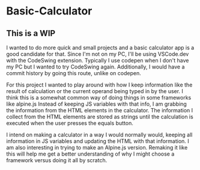 # Basic-Calculator
## This is a WIP
I wanted to do more quick and small projects and a basic calculator app is a good candidate for that.
Since I'm not on my PC, I'll be using VSCode.dev with the CodeSwing extension.
Typically I use codepen when I don't have my PC but I wanted to try CodeSwing again. Additionally, I would have a commit history by going this route, unlike on codepen.

For this project I wanted to play around with how I keep information like the result of calculation or the current operand being typed in by the user.
I think this is a somewhat common way of doing things in some frameworks like alpine.js
Instead of keeping JS variables with that info, I am grabbing the information from the HTML elements in the calculator.
The information I collect from the HTML elements are stored as strings until the calculation is executed when the user presses the equals button.

I intend on making a calculator in a way I would normally would, keeping all information in JS variables and updating the HTML with that information.
I am also interesting in trying to make an Alpine.js version. Remaking it like this will help me get a better understanding of why I might choose a framework
versus doing it all by scratch.
